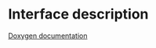 # Interface description #

[Doxygen documentation](http://webapptools.googlecode.com/svn/wiki/doxygen/classweb_engine_1_1_task.html)